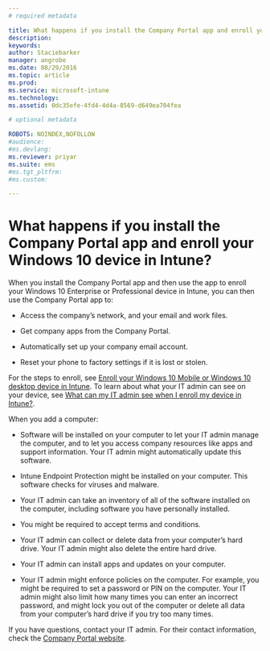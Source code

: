 ```yaml
---
# required metadata

title: What happens if you install the Company Portal app and enroll your Windows 10 device in Intune? | Microsoft Intune
description:
keywords:
author: Staciebarker
manager: angrobe
ms.date: 08/29/2016
ms.topic: article
ms.prod:
ms.service: microsoft-intune
ms.technology:
ms.assetid: 0dc35efe-4fd4-4d4a-8569-d649ea704fea

# optional metadata

ROBOTS: NOINDEX,NOFOLLOW
#audience:
#ms.devlang:
ms.reviewer: priyar
ms.suite: ems
#ms.tgt_pltfrm:
#ms.custom:

---
```



# What happens if you install the Company Portal app and enroll your Windows 10 device in Intune?

When you install the Company Portal app and then use the app to enroll your Windows 10 Enterprise or Professional device in Intune, you can then use the Company Portal app to:

-   Access the company’s network, and your email and work files.

-   Get company apps from the Company Portal.

-   Automatically set up your company email account.

-   Reset your phone to factory settings if it is lost or stolen.

For the steps to enroll, see [Enroll your Windows 10 Mobile or Windows 10 desktop device in Intune](enroll-your-w10-phone-or-w10-pc-windows.md). To learn about what your IT admin can see on your device, see [What can my IT admin see when I enroll my device in Intune?](what-can-your-it-administrator-see-when-you-enroll-your-device-in-intune-windows.md).

When you add a computer:

-   Software will be installed on your computer to let your IT admin manage the computer, and to let you access company resources like apps and support information. Your IT admin might automatically update this software.

-   Intune Endpoint Protection might be installed on your computer. This software checks for viruses and malware.

-   Your IT admin can take an inventory of all of the software installed on the computer, including software you have personally installed.

-   You might be required to accept terms and conditions.

-   Your IT admin can collect or delete data from your computer’s hard drive. Your IT admin might also delete the entire hard drive.

-   Your IT admin can install apps and updates on your computer.

-   Your IT admin might enforce policies on the computer. For example, you might be required to set a password or PIN on the computer. Your IT admin might also limit how many times you can enter an incorrect password, and might lock you out of the computer or delete all data from your computer’s hard drive if you try too many times.

If you have questions, contact your IT admin. For their contact information, check the [Company Portal website](http://portal.manage.microsoft.com).
